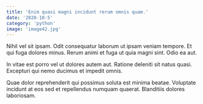 ```yaml
---
title: 'Enim quasi magni incidunt rerum omnis quam.'
date: '2020-10-5'
category: 'python'
image: 'image42.jpg'
---
```


Nihil vel sit ipsam. Odit consequatur laborum ut ipsam veniam tempore. Et qui fuga dolores minus. Rerum animi et fuga ut quia magni sint. Odio ea aut.
 In vitae est porro vel ut dolores autem aut. Ratione deleniti sit natus quasi. Excepturi qui nemo ducimus et impedit omnis.
 Quae dolor reprehenderit qui possimus soluta est minima beatae. Voluptate incidunt at eos sed et repellendus numquam quaerat. Blanditiis dolores laboriosam.
